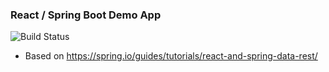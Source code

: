 ### React / Spring Boot Demo App

![Build Status](https://travis-ci.org/patrickbray/react-tutorial.svg?branch=master)

- Based on https://spring.io/guides/tutorials/react-and-spring-data-rest/
